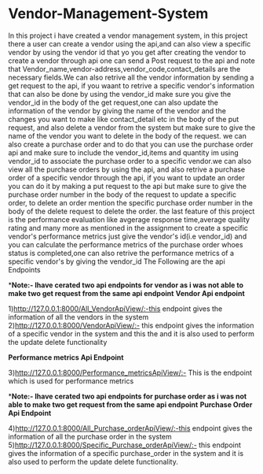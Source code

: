 # Vendor-Management-System
In this project i have created a vendor management system, in this project there a user can create a vendor using the api,and can also view a specific vendor by using the vendor id that yo
you get after creating the vendor to create a vendor through api one can send a Post request to the api and note that Vendor_name,vendor-address,vendor_code,contact_details are the necessary fields.We can also retrive all the vendor information by sending a get request to the api, if you waant to retrive a specific vendor's information that can also be done by using the vendor_id make sure you give the vendor_id in the body of the get request,one can also update the information of the vendor by giving the name of the vendor and the changes you want to make like contact_detail etc in the body of the put request, and also delete a vendor from the system but make sure to give the name of the vendor you want to delete in the body of the request.
we can also create a purchase order and to do that you can use the purchase order api and make sure to include the vendor_id,items and quantity im using vendor_id to associate the purchase order to a specific vendor.we can also view all the purchase orders by using the api, and also retrive a purchase order of a specific vendor through the api, if you want to update an order you can do it by making a put request to the api but make sure to give the purchase order number in the body of the request to update a specific order, to delete an order mention the specific purchase order number in the body of the delete request to delete the order.
the last feature of this project is the performance evaluation like avgerage response time,average quality rating and many more as mentioned in the assignment to create a specific vendor's 
performance metrics just give the vendor's id(i.e vendor_id) and you can calculate the performance metrics of the purchase order whoes status is completed,one can also retrive the performance metrics of a specific vendor's by giving the vendor_id 
The Following are the api Endpoints 

***Note:- Ihave cerated two api endpoints for vendor as i was not able to make two get request from the same api endpoint**
**Vendor Api endpoint**

1)http://127.0.0.1:8000/All_VendorApiView/:-this endpoint gives the information of all the vendors in the system
2)http://127.0.0.1:8000/VendorApiView/:- this endpoint gives the information of a specific vendor in the system and this the and it is also used to perform the update delete functionality

**Performance metrics Api Endpoint**

3)http://127.0.0.1:8000/Performance_metricsApiView/:- This is the endpoint which is used for performance metrics

***Note:- Ihave cerated two api endpoints for purchase order as i was not able to make two get request from the same api endpoint**
**Purchase Order Api Endpoint**

4)http://127.0.0.1:8000/All_Purchase_orderApiView/:-this endpoint gives the information of all the purchase order in the system
5)http://127.0.0.1:8000/Specific_Purchase_orderApiView/:- this endpoint gives the information of a specific purchase_order in the system and it is also used to perform the update delete functionality.
